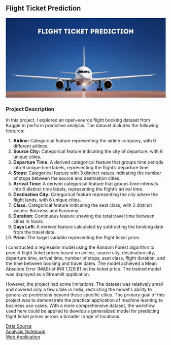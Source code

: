 ## Flight Ticket Prediction
![flight_ticket](assets/img/flight_ticket.jpg)

### Project Description

In this project, I explored an open-source flight booking dataset from Kaggle to perform predictive analysis. The dataset includes the following features:

1. **Airline:** Categorical feature representing the airline company, with 6 different airlines.
2. **Source City:** Categorical feature indicating the city of departure, with 6 unique cities.
3. **Departure Time:** A derived categorical feature that groups time periods into 6 unique time labels, representing the flight’s departure time.
4. **Stops:** Categorical feature with 3 distinct values indicating the number of stops between the source and destination cities.
5. **Arrival Time:** A derived categorical feature that groups time intervals into 6 distinct time labels, representing the flight’s arrival time.
6. **Destination City:** Categorical feature representing the city where the flight lands, with 6 unique cities.
7. **Class:** Categorical feature indicating the seat class, with 2 distinct values: Business and Economy.
8. **Duration:** Continuous feature showing the total travel time between cities in hours.
9. **Days Left:** A derived feature calculated by subtracting the booking date from the travel date.
10. **Price:** The target variable representing the flight ticket price.

I constructed a regression model using the Random Forest algorithm to predict flight ticket prices based on airline, source city, destination city, departure time, arrival time, number of stops, seat class, flight duration, and the time between booking and travel dates. The model achieved a Mean Absolute Error (MAE) of INR 1,129.81 on the ticket price. The trained model was deployed as a Streamlit application. 

However, the project had some limitations. The dataset was relatively small and covered only a few cities in India, restricting the model's ability to generalize predictions beyond these specific cities. The primary goal of this project was to demonstrate the practical application of machine learning to business use cases. With a more comprehensive dataset, the workflow used here could be applied to develop a generalized model for predicting flight ticket prices across a broader range of locations.


<div><a href = "https://www.kaggle.com/datasets/shubhambathwal/flight-price-prediction?select=Clean_Dataset.csv">Data Source</a></div>
<div><a href = " ">Analysis Notebook</a></div>
<div><a href = " ">Web Application</a></div>

